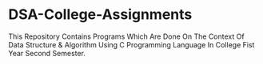 # DSA-College-Assignments
This Repository Contains Programs Which Are Done On The Context Of Data Structure & Algorithm Using C Programming Language In College Fist Year Second Semester.
